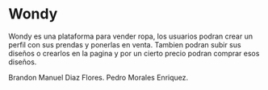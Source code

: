 # Wondy
Wondy es una plataforma para vender ropa, los usuarios podran crear un perfil con sus prendas y ponerlas en venta.
Tambien podran subir sus diseños o crearlos en la pagina y por un cierto precio podran comprar esos diseños.

Brandon Manuel Diaz Flores.
Pedro Morales Enriquez.
